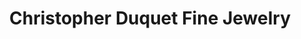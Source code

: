 ---
title: "Christopher Duquet Fine Jewelry"
url: /evanston/christopher-duquet-fine-jewelry/
shop: jewelry
---